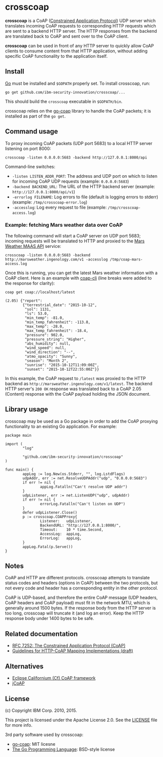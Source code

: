 # crosscoap

**crosscoap** is a CoAP ([Constrained Application Protocol][1]) UDP server
which translates incoming CoAP requests to corresponding HTTP requests which
are sent to a backend HTTP server.  The HTTP responses from the backend are
translated back to CoAP and sent over to the CoAP client.

**crosscoap** can be used in front of any HTTP server to quickly allow CoAP
clients to consume content from that HTTP application, without adding specific
CoAP functionality to the application itself.

[1]: https://en.wikipedia.org/wiki/Constrained_Application_Protocol


## Install

[Go][2] must be installed and `$GOPATH` properly set.  To install crosscoap,
run:

    go get github.com/ibm-security-innovation/crosscoap/...

This should build the `crosscoap` executable in `$GOPATH/bin`.

crosscoap relies on the [go-coap][3] library to handle the CoAP packets;
it is installed as part of the `go get`.

[2]: https://golang.org/doc/install
[3]: https://github.com/dustin/go-coap


## Command usage

To proxy incoming CoAP packets (UDP port 5683) to a local HTTP server listening
on port 8000:

    crosscoap -listen 0.0.0.0:5683 -backend http://127.0.0.1:8000/api

Command-line switches:

* `-listen LISTEN_ADDR_PORT`: The address and UDP port on which to listen for
  incoming CoAP UDP requests (example: `0.0.0.0:5683`)
* `-backend BACKEND_URL`: The URL of the HTTP backend server (example:
  `http://127.0.0.1:8000/api/v1`)
* `-errorlog FILENAME`: Log errors to file (default is logging errors to
  stderr) (example: `/tmp/crosscoap-error.log`)
* `-accesslog`: Log every request to file (example: `/tmp/crosscoap-access.log`)


### Example: fetching Mars weather data over CoAP

The following command will start a CoAP server on UDP port 5683; incoming
requests will be translated to HTTP and proxied to the [Mars Weather MAAS API][4]
service:

    crosscoap -listen 0.0.0.0:5683 -backend http://marsweather.ingenology.com/v1 -accesslog /tmp/coap-mars-access.log

Once this is running, you can get the latest Mars weather information with a
CoAP client.  Here is an example with [coap-cli][5] (line breaks were added to
the response for clarity):

    coap get coap://localhost/latest

    (2.05) {"report":
            {"terrestrial_date": "2015-10-12",
             "sol": 1131,
             "ls": 53.0,
             "min_temp": -81.0,
             "min_temp_fahrenheit": -113.8,
             "max_temp": -28.0,
             "max_temp_fahrenheit": -18.4,
             "pressure": 902.0,
             "pressure_string": "Higher",
             "abs_humidity": null,
             "wind_speed": null,
             "wind_direction": "--",
             "atmo_opacity": "Sunny",
             "season": "Month 2",
             "sunrise": "2015-10-12T11:09:00Z",
             "sunset": "2015-10-12T22:55:00Z"}}

In this example, the CoAP request to `/latest` was proxied to the HTTP backend
as `http://marsweather.ingenology.com/v1/latest`. The backend HTTP server's
`200 OK` response was translated back to a CoAP 2.05 (Content) response with
the CoAP payload holding the JSON document.

[4]: http://marsweather.ingenology.com/
[5]: https://github.com/mcollina/coap-cli


## Library usage

crosscoap may be used as a Go package in order to add the CoAP proxying
functionality to an existing Go application. For example:

    package main

    import (
            "log"

            "github.com/ibm-security-innovation/crosscoap"
    )

    func main() {
            appLog := log.New(os.Stderr, "", log.LstdFlags)
            udpAddr, err := net.ResolveUDPAddr("udp", "0.0.0.0:5683")
            if err != nil {
                    appLog.Fatalln("Can't resolve UDP addr")
            }
            udpListener, err := net.ListenUDP("udp", udpAddr)
            if err != nil {
                    errorLog.Fatalln("Can't listen on UDP")
            }
            defer udpListener.Close()
            p := crosscoap.COAPProxy{
                    Listener:   udpListener,
                    BackendURL: "http://127.0.0.1:8000/",
                    Timeout:    10 * time.Second,
                    AccessLog:  appLog,
                    ErrorLog:   appLog,
            }
            appLog.Fatal(p.Serve())
    }


## Notes

CoAP and HTTP are different protocols.  crosscoap attempts to translate status
codes and headers (options in CoAP) between the two protocols, but not every
code and header has a corresponding entity in the other protocol.

CoAP is UDP-based, and therefore the entire CoAP message (UDP headers, CoAP
headers and CoAP payload) must fit in the network MTU, which is generally
around 1500 bytes.  If the response body from the HTTP server is too long,
crosscoap will truncate it (and log an error).  Keep the HTTP response body
under 1400 bytes to be safe.


## Related documentation

* [RFC 7252: The Constrained Application Protocol (CoAP)](https://tools.ietf.org/html/rfc7252)
* [Guidelines for HTTP-CoAP Mapping Implementations (draft)](https://tools.ietf.org/html/draft-ietf-core-http-mapping-07)


## Alternatives

* [Eclipse Californium (Cf) CoAP framework](https://github.com/eclipse/californium.core)
* [jCoAP](https://code.google.com/p/jcoap/)


## License

(c) Copyright IBM Corp. 2010, 2015.

This project is licensed under the Apache License 2.0.  See the
[LICENSE](LICENSE) file for more info.

3rd party software used by crosscoap:

* [go-coap](https://github.com/dustin/go-coap):  MIT licesne
* [The Go Programming Language](https://golang.org): BSD-style license
